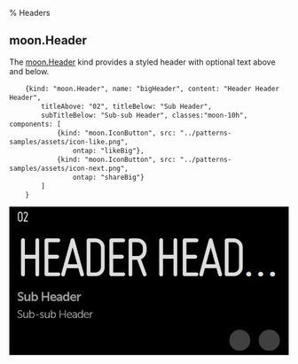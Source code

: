 ﻿% Headers

## moon.Header

The [moon.Header](../../../index.html#/kind/moon.Header) kind provides a styled
header with optional text above and below.

        {kind: "moon.Header", name: "bigHeader", content: "Header Header Header",
            titleAbove: "02", titleBelow: "Sub Header",
            subTitleBelow: "Sub-sub Header", classes:"moon-10h", components: [
                {kind: "moon.IconButton", src: "../patterns-samples/assets/icon-like.png",
                    ontap: "likeBig"},
                {kind: "moon.IconButton", src: "../patterns-samples/assets/icon-next.png",
                    ontap: "shareBig"}
            ]
        }

![_moon.Header_](../../assets/headers.png)
